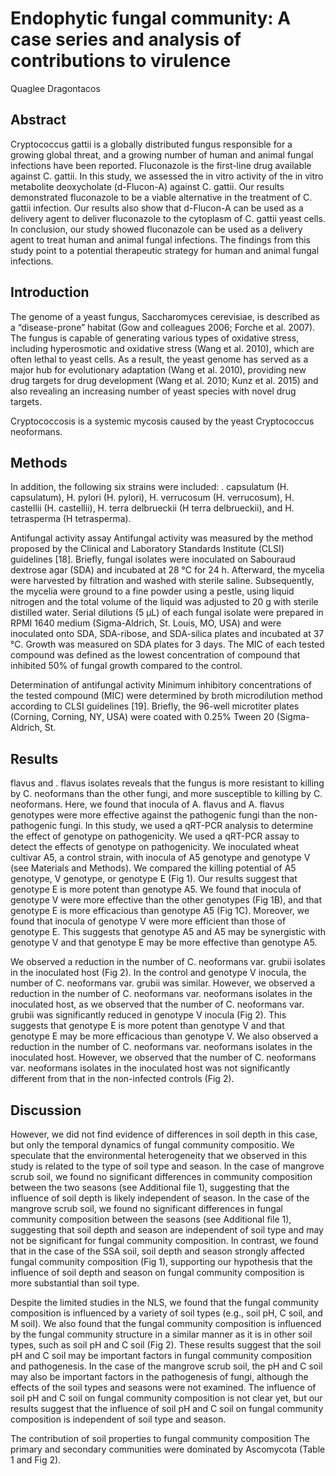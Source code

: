 # Endophytic fungal community: A case series and analysis of contributions to virulence
Quaglee Dragontacos


## Abstract
Cryptococcus gattii is a globally distributed fungus responsible for a growing global threat, and a growing number of human and animal fungal infections have been reported. Fluconazole is the first-line drug available against C. gattii. In this study, we assessed the in vitro activity of the in vitro metabolite deoxycholate (d-Flucon-A) against C. gattii. Our results demonstrated fluconazole to be a viable alternative in the treatment of C. gattii infection. Our results also show that d-Flucon-A can be used as a delivery agent to deliver fluconazole to the cytoplasm of C. gattii yeast cells. In conclusion, our study showed fluconazole can be used as a delivery agent to treat human and animal fungal infections. The findings from this study point to a potential therapeutic strategy for human and animal fungal infections.


## Introduction
The genome of a yeast fungus, Saccharomyces cerevisiae, is described as a “disease-prone” habitat (Gow and colleagues 2006; Forche et al. 2007). The fungus is capable of generating various types of oxidative stress, including hyperosmotic and oxidative stress (Wang et al. 2010), which are often lethal to yeast cells. As a result, the yeast genome has served as a major hub for evolutionary adaptation (Wang et al. 2010), providing new drug targets for drug development (Wang et al. 2010; Kunz et al. 2015) and also revealing an increasing number of yeast species with novel drug targets.

Cryptococcosis is a systemic mycosis caused by the yeast Cryptococcus neoformans.


## Methods
In addition, the following six strains were included: . capsulatum (H. capsulatum), H. pylori (H. pylori), H. verrucosum (H. verrucosum), H. castellii (H. castellii), H. terra delbrueckii (H terra delbrueckii), and H. tetrasperma (H tetrasperma).

Antifungal activity assay
Antifungal activity was measured by the method proposed by the Clinical and Laboratory Standards Institute (CLSI) guidelines [18]. Briefly, fungal isolates were inoculated on Sabouraud dextrose agar (SDA) and incubated at 28 °C for 24 h. Afterward, the mycelia were harvested by filtration and washed with sterile saline. Subsequently, the mycelia were ground to a fine powder using a pestle, using liquid nitrogen and the total volume of the liquid was adjusted to 20 g with sterile distilled water. Serial dilutions (5 µL) of each fungal isolate were prepared in RPMI 1640 medium (Sigma-Aldrich, St. Louis, MO, USA) and were inoculated onto SDA, SDA-ribose, and SDA-silica plates and incubated at 37 °C. Growth was measured on SDA plates for 3 days. The MIC of each tested compound was defined as the lowest concentration of compound that inhibited 50% of fungal growth compared to the control.

Determination of antifungal activity
Minimum inhibitory concentrations of the tested compound (MIC) were determined by broth microdilution method according to CLSI guidelines [19]. Briefly, the 96-well microtiter plates (Corning, Corning, NY, USA) were coated with 0.25% Tween 20 (Sigma-Aldrich, St.


## Results
flavus and . flavus isolates reveals that the fungus is more resistant to killing by C. neoformans than the other fungi, and more susceptible to killing by C. neoformans. Here, we found that inocula of A. flavus and A. flavus genotypes were more effective against the pathogenic fungi than the non-pathogenic fungi. In this study, we used a qRT-PCR analysis to determine the effect of genotype on pathogenicity. We used a qRT-PCR assay to detect the effects of genotype on pathogenicity. We inoculated wheat cultivar A5, a control strain, with inocula of A5 genotype and genotype V (see Materials and Methods). We compared the killing potential of A5 genotype, V genotype, or genotype E (Fig 1). Our results suggest that genotype E is more potent than genotype A5. We found that inocula of genotype V were more effective than the other genotypes (Fig 1B), and that genotype E is more efficacious than genotype A5 (Fig 1C). Moreover, we found that inocula of genotype V were more efficient than those of genotype E. This suggests that genotype A5 and A5 may be synergistic with genotype V and that genotype E may be more effective than genotype A5.

We observed a reduction in the number of C. neoformans var. grubii isolates in the inoculated host (Fig 2). In the control and genotype V inocula, the number of C. neoformans var. grubii was similar. However, we observed a reduction in the number of C. neoformans var. neoformans isolates in the inoculated host, as we observed that the number of C. neoformans var. grubii was significantly reduced in genotype V inocula (Fig 2). This suggests that genotype E is more potent than genotype V and that genotype E may be more efficacious than genotype V. We also observed a reduction in the number of C. neoformans var. neoformans isolates in the inoculated host. However, we observed that the number of C. neoformans var. neoformans isolates in the inoculated host was not significantly different from that in the non-infected controls (Fig 2).


## Discussion
However, we did not find evidence of differences in soil depth in this case, but only the temporal dynamics of fungal community compositio. We speculate that the environmental heterogeneity that we observed in this study is related to the type of soil type and season. In the case of mangrove scrub soil, we found no significant differences in community composition between the two seasons (see Additional file 1), suggesting that the influence of soil depth is likely independent of season. In the case of the mangrove scrub soil, we found no significant differences in fungal community composition between the seasons (see Additional file 1), suggesting that soil depth and season are independent of soil type and may not be significant for fungal community composition. In contrast, we found that in the case of the SSA soil, soil depth and season strongly affected fungal community composition (Fig 1), supporting our hypothesis that the influence of soil depth and season on fungal community composition is more substantial than soil type.

Despite the limited studies in the NLS, we found that the fungal community composition is influenced by a variety of soil types (e.g., soil pH, C soil, and M soil). We also found that the fungal community composition is influenced by the fungal community structure in a similar manner as it is in other soil types, such as soil pH and C soil (Fig 2). These results suggest that the soil pH and C soil may be important factors in fungal community composition and pathogenesis. In the case of the mangrove scrub soil, the pH and C soil may also be important factors in the pathogenesis of fungi, although the effects of the soil types and seasons were not examined. The influence of soil pH and C soil on fungal community composition is not clear yet, but our results suggest that the influence of soil pH and C soil on fungal community composition is independent of soil type and season.

The contribution of soil properties to fungal community composition
The primary and secondary communities were dominated by Ascomycota (Table 1 and Fig 2).
